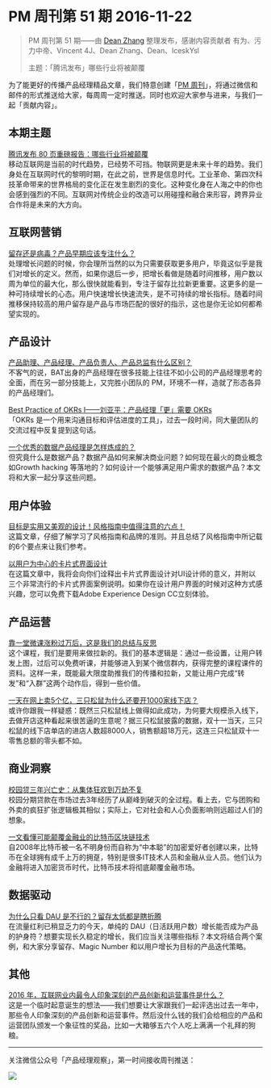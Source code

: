 # PM 周刊第 51 期 2016-11-22

> PM 周刊第 51 期——由 [Dean Zhang](http://pmweekly.com/contributors#dean) 整理发布，感谢内容贡献者 有为、污力中帝、Vincent 4J、Dean Zhang、Dean、IceskYsl    
> 
> 主题：「腾讯发布」哪些行业将被颠覆

为了能更好的传播产品经理精品文章，我们特意创建「[PM 周刊](http://pmweekly.com/)」，将通过微信和邮件的形式推送给大家，每周周一定时推送。同时也欢迎大家参与进来，与我们一起「贡献内容」。    

## 本期主题  

[腾讯发布 80 页重磅报告：哪些行业将被颠覆](http://mp.weixin.qq.com/s?__biz=MzAwMzM5NzYyMA==&mid=2456974130&idx=2&sn=fae10f077fd6c58e03586caf670751b8&chksm=8cbd11a9bbca98bf6f5bbb5f3304875da365e2b9d1a45455470883625d9349d13583d0d15c93&mpshare=1&scene=1&srcid=1117RCDea30ld00iiRtPe5tJ#rd)   
移动互联网是当前的时代趋势，已经势不可挡。物联网更是未来十年的趋势。我们身处在互联网时代的黎明时期，在此之前，世界是信息时代。工业革命、第四次科技革命带来的世界格局的变化正在发生剧烈的变化。这种变化身在人海之中的你也会感到强烈的不同。互联网对传统企业的改造可以用碰撞和融合来形容，跨界异业合作将是未来的大方向。  

## 互联网营销 

[留存还是病毒？产品早期应该专注什么？](https://zhuanlan.zhihu.com/p/23761349)  
处理增长问题的时候，你会理所当然的以为只需要获取更多用户，毕竟这似乎是我们对增长的定义。然而，如果你退后一步，把增长看做是随着时间推移，用户数以周为单位的最大化，那么很快就能看到，专注于留存比拉新更重要。这更多的是一种可持续增长的心态。用户快速增长快速流失，是不可持续的增长指标。随着时间推移保持较高的用户留存是产品与市场匹配的很好的指示，这也是你无论如何都希望实现的。

## 产品设计

[产品助理、产品经理、产品负责人、产品总监有什么区别？](https://zhuanlan.zhihu.com/p/23756089)  
不客气的说，BAT出身的产品经理在很多技能上往往不如小公司的产品经理思考的全面，而在另一部分技能上，又完胜小团队的 PM，环境不一样，造就了形态各异的产品经理们。

[Best Practice of OKRs I——刘亚平：产品经理「更」需要 OKRs](https://zhuanlan.zhihu.com/p/23828137?from=groupmessage&isappinstalled=0)  
「OKRs 是一个用来沟通目标和评估进度的工具」，过去一段时间，同大量团队的交流过程中反复提到这句话。    

[一个优秀的数据产品经理是怎样炼成的？](http://mp.weixin.qq.com/s?__biz=MzI2MTAxOTk5OQ==&mid=2650941935&idx=1&sn=e55ebc3ef87b4a0e19452c7262cac86a&chksm=f19649dfc6e1c0c9f8a49979b72cd866d787e8423992de32fac7bc099b7de16eaff8a8dc31b6&mpshare=1&scene=1&srcid=1116NeHPUCv0MTlBtD3pV5Ao#rd)  
但究竟什么是数据产品？数据产品如何来解决商业问题？如何现在最火的商业概念如Growth hacking 等落地的？如何设计一个能够满足用户需求的数据产品？本文将和大家一起分享这些问题。

## 用户体验
[目标是实用又美观的设计！风格指南中值得注意的六点！](http://mp.weixin.qq.com/s?__biz=MjM5NjA3ODI3Ng==&mid=2649828932&idx=1&sn=ffd57926f54d417df317f8e00ae158d4&chksm=beeb39ef899cb0f9f951f5cf5c2d1589be1fa54351854ef15f15b871906119ae7231c0557b00&mpshare=1&scene=1&srcid=1120HevhgkzWz3qkwlDaLRqr#rd)  
这篇文章，仔细了解学习了风格指南和品牌的准则。并且总结了风格指南中所记载的6个要点来让我们参考。

[以用户为中心的卡片式界面设计](http://mp.weixin.qq.com/s?__biz=MjM5NjA3ODI3Ng==&mid=2649828933&idx=1&sn=d0d51d6c8c0b7361b3126f290356bc5b&chksm=beeb39ee899cb0f83635df62d1512fcd5a87ac8a7b3507bddd6213e03712ae8105789844aa84&mpshare=1&scene=1&srcid=112094DRR298kCXlMF9ZhdjB#rd)  
在这篇文章中，我将会向你们诠释出卡片式界面设计对UI设计师的意义，并附以三个非常流行的卡片式界面案例说明。如果你在设计用户界面的时候对这种方式感兴趣，您可以免费下载Adobe Experience Design CC立刻体验。

## 产品运营
[靠一堂微课涨粉过万后，这是我们的总结与反思](http://mp.weixin.qq.com/s?__biz=MjM5NDUyOTAwOA==&mid=2652913752&idx=1&sn=fe26c152dd00fbbb00f200bdd5095da5&chksm=bd528bc78a2502d16c3d189c290064beeaccc5b6f1baa4f1c9cbb5579ac3d9cbf2b4fc6c3eda&mpshare=1&scene=1&srcid=1116hNMrj0QJviZcCKl1fh3l#rd)  
这个课程，我们是要用来做拉新的。我们的基本逻辑是：通过一些设置，让用户转发上图，过后可以免费听课，并能够进入到某个微信群内，获得完整的课程课件的资料。这样一来，既能最大限度助推我们的传播和拉新，又能让用户完成“转发”和“入群”这两个动作后，得到一些价值。

[一天在网上卖5个亿，三只松鼠为什么还要开1000家线下店？](http://www.toutiao.com/a6354333471124898049/?tt_from=weixin&utm_campaign=client_share&app=explore_article&utm_source=weixin&iid=5835656340&utm_medium=toutiao_ios&wxshare_count=1)  
或许你跟我一样疑惑：既然三只松鼠线上做得如此成功，为何要大规模杀入线下，去做开店这种看起来很苦逼的生意呢？据三只松鼠披露的数据，双十一当天，三只松鼠的线下店单店的进店人数超8000人，销售额超18万元，这连三只松鼠双十一零售总额的零头都不如。

## 商业洞察 

[校园贷三年兴亡史：从集体狂欢到万劫不复](http://mp.weixin.qq.com/s?__biz=MjM5MzYwNTI2MQ==&mid=2649444899&idx=1&sn=3384384aae150d8c0223ed16aec9b7c5&chksm=be8b81c189fc08d7edc9953e54cb6ce5e0004929f2c967f3b46db6a1462843252de4a91b65b7&mpshare=1&scene=1&srcid=1121Hr2AgkrLivVk8mtDRSr0#rd)  
校园分期贷款在市场过去3年经历了从巅峰到破灭的全过程。看上去，它与团购和外卖的疯狂扩张逻辑极其相似；实际上，它对社会和人心负面影响则远超过人们的想象。    

[一文看懂可能颠覆金融业的比特币区块链技术](http://wallstreetcn.com/node/226153)  
自2008年比特币被一名不明身份而自称为“中本聪”的加密爱好者创建以来，比特币在全球拥有成千上万的拥趸，特别是很多IT技术人员和金融从业人员。他们认为金融将进入加密货币时代，比特币技术将彻底颠覆金融市场。  

## 数据驱动
[为什么只看 DAU 是不行的？留存太低都是瞎折腾](http://www.geekpark.net/topics/217279)  
在流量红利已稍显乏力的今天，单纯的 DAU（日活跃用户数）增长能否成为产品的护身符？想要实现长久稳定的增长，我们应当关注哪些指标？本文将结合两个案例，和大家分享留存、Magic Number 和以用户增长为目标的产品迭代策略。

## 其他

[2016 年，互联网业内最令人印象深刻的产品创新和运营事件是什么？](http://mp.weixin.qq.com/s?__biz=MjM5NDUyOTAwOA==&mid=2652913853&idx=1&sn=17f17c86db081bd9567042d90aa45e35&chksm=bd528b228a250234bb7563461ec3f7bc19489d827433c433410ca3afb81116dcf3ffaee94ae9&mpshare=1&scene=1&srcid=1119OZ5EbSzvGD4WWk4Noozx#rd)  
这是一个临时起意诞生的想法——我们想要让大家跟我们一起评选出过去一年中，那些令人印象深刻的产品创新和运营事件。然后没什么钱的我们会给相应的产品和运营团队颁发一个象征性的奖品，比如一大箱够五六个人吃上满满一个礼拜的狗粮。    


---
关注微信公众号「产品经理观察」，第一时间接收周刊推送：          
  
![](http://com-4jplus-temp.qiniudn.com/pmweekly-weixin.jpg)   